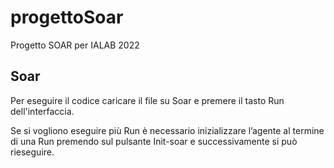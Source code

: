 # progettoSoar
Progetto SOAR per IALAB 2022

## Soar

Per eseguire il codice caricare il file su Soar e premere il tasto Run dell'interfaccia.

Se si vogliono eseguire più Run è necessario inizializzare l’agente al termine di una Run premendo sul pulsante Init-soar e successivamente si può rieseguire.